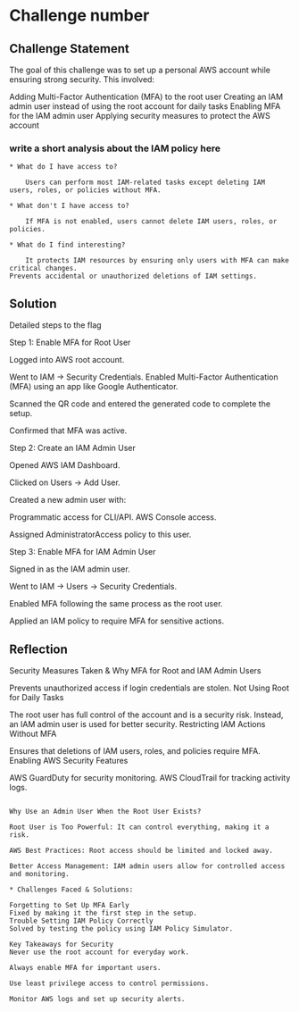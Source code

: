 # Challenge number

## Challenge Statement
The goal of this challenge was to set up a personal AWS account while ensuring strong security. This involved:

Adding Multi-Factor Authentication (MFA) to the root user
Creating an IAM admin user instead of using the root account for daily tasks
Enabling MFA for the IAM admin user
Applying security measures to protect the AWS account

### write a short analysis about the IAM policy here
```
* What do I have access to?
    
    Users can perform most IAM-related tasks except deleting IAM users, roles, or policies without MFA.

* What don't I have access to?

    If MFA is not enabled, users cannot delete IAM users, roles, or policies.

* What do I find interesting?

    It protects IAM resources by ensuring only users with MFA can make critical changes.
Prevents accidental or unauthorized deletions of IAM settings.
```

## Solution
Detailed steps to the flag

Step 1: Enable MFA for Root User

Logged into AWS root account.

Went to IAM → Security Credentials.
Enabled Multi-Factor Authentication (MFA) using an app like Google Authenticator.

Scanned the QR code and entered the generated code to complete the setup.

Confirmed that MFA was active.

Step 2: Create an IAM Admin User

Opened AWS IAM Dashboard.

Clicked on Users → Add User.

Created a new admin user with:

Programmatic access for CLI/API.
AWS Console access.

Assigned AdministratorAccess policy to this user.

Step 3: Enable MFA for IAM Admin User

Signed in as the IAM admin user.

Went to IAM → Users → Security Credentials.

Enabled MFA following the same process as the root user.

Applied an IAM policy to require MFA for sensitive actions.

## Reflection
Security Measures Taken & Why
MFA for Root and IAM Admin Users

Prevents unauthorized access if login credentials are stolen.
Not Using Root for Daily Tasks

The root user has full control of the account and is a security risk.
Instead, an IAM admin user is used for better security.
Restricting IAM Actions Without MFA

Ensures that deletions of IAM users, roles, and policies require MFA.
Enabling AWS Security Features

AWS GuardDuty for security monitoring.
AWS CloudTrail for tracking activity logs.

```

Why Use an Admin User When the Root User Exists?

Root User is Too Powerful: It can control everything, making it a risk.

AWS Best Practices: Root access should be limited and locked away.

Better Access Management: IAM admin users allow for controlled access and monitoring.

* Challenges Faced & Solutions:

Forgetting to Set Up MFA Early
Fixed by making it the first step in the setup.
Trouble Setting IAM Policy Correctly
Solved by testing the policy using IAM Policy Simulator.

Key Takeaways for Security
Never use the root account for everyday work.

Always enable MFA for important users.

Use least privilege access to control permissions.

Monitor AWS logs and set up security alerts.